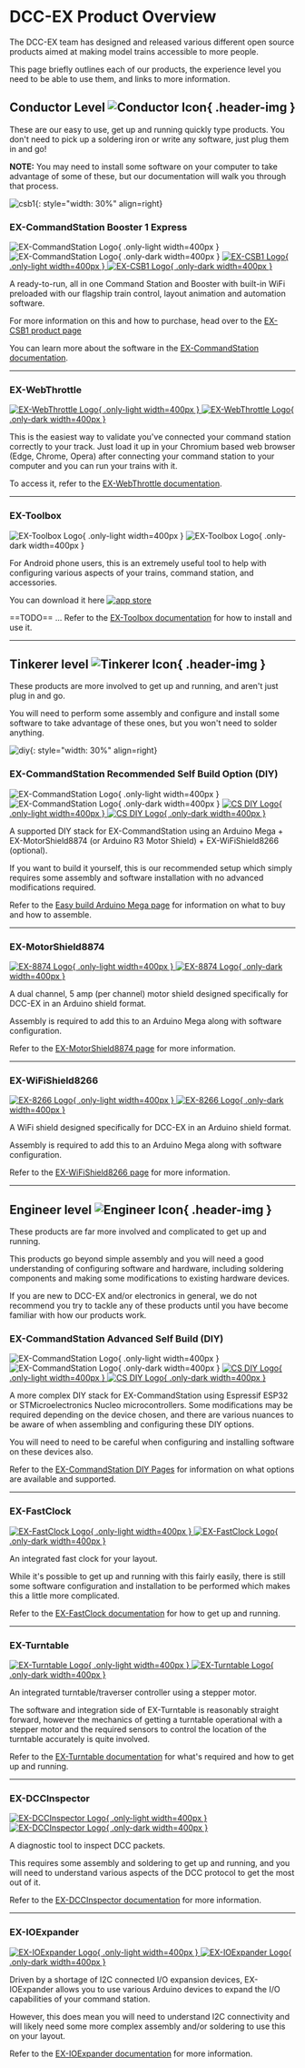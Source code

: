 # DCC-EX Product Overview

The DCC-EX team has designed and released various different open source products aimed at making model trains accessible to more people.

This page briefly outlines each of our products, the experience level you need to be able to use them, and links to more information.

## Conductor Level ![Conductor Icon](/_static/images/levels/conductor.png){ .header-img }

These are our easy to use, get up and running quickly type products. You don't need to pick up a soldering iron or write any software, just plug them in and go!

**NOTE:** You may need to install some software on your computer to take advantage of some of these, but our documentation will walk you through that process.

![csb1](/_static/images/ex-csb1/csb1-small.png){: style="width: 30%" align=right}

### EX-CommandStation Booster 1 Express

![EX-CommandStation Logo](/_static/images/logos/product-logo-ex-commandstation-only-light.png){ .only-light width=400px }
![EX-CommandStation Logo](/_static/images/logos/product-logo-ex-commandstation-only-dark.png){ .only-dark width=400px }
[![EX-CSB1 Logo](/_static/images/logos/product-logo-ex-csb1-only-light.png){ .only-light width=400px }
![EX-CSB1 Logo](/_static/images/logos/product-logo-ex-csb1-only-dark.png){ .only-dark width=400px }](/products/ex-commandstation/1-ex-csb1.md)

A ready-to-run, all in one Command Station and Booster with built-in WiFi preloaded with our flagship train control, layout animation and automation software. 

For more information on this and how to purchase, head over to the [EX-CSB1 product page](/products/ex-commandstation/1-ex-csb1.md)

You can learn more about the software in the [EX-CommandStation documentation](/products/ex-commandstation/0-overview.md).

---

### EX-WebThrottle

[![EX-WebThrottle Logo](/_static/images/logos/product-logo-ex-webthrottle-only-light.png){ .only-light width=400px }
![EX-WebThrottle Logo](/_static/images/logos/product-logo-ex-webthrottle-only-dark.png){ .only-dark width=400px }](https://dcc-ex.com/legacy-docs/ex-webthrottle/index.html#ex-webthrottle)

This is the easiest way to validate you've connected your command station correctly to your track. Just load it up in your Chromium based web browser (Edge, Chrome, Opera) after connecting your command station to your computer and you can run your trains with it.

To access it, refer to the [EX-WebThrottle documentation](https://dcc-ex.com/legacy-docs/ex-webthrottle/index.html#ex-webthrottle).

---

### EX-Toolbox

![EX-Toolbox Logo](/_static/images/logos/product-logo-ex-toolbox-only-light.png){ .only-light width=400px }
![EX-Toolbox Logo](/_static/images/logos/product-logo-ex-toolbox-only-dark.png){ .only-dark width=400px }

For Android phone users, this is an extremely useful tool to help with configuring various aspects of your trains, command station, and accessories.

You can download it here
[![app store](/_static/images/ex-toolbox/download.png)](https://play.google.com/store/apps/details?id=dcc_ex.ex_toolbox)

==TODO== ... Refer to the [EX-Toolbox documentation](https://dcc-ex.com/legacy-docs/ex-toolbox/index.html#ex-toolbox) for how to install and use it.

---

## Tinkerer level ![Tinkerer Icon](/_static/images/levels/tinkerer.png){ .header-img }

These products are more involved to get up and running, and aren't just plug in and go.

You will need to perform some assembly and configure and install some software to take advantage of these ones, but you won't need to solder anything.

![diy](/_static/images/mega/mega-small.png){: style="width: 30%" align=right}

### EX-CommandStation Recommended Self Build Option (DIY)

![EX-CommandStation Logo](/_static/images/logos/product-logo-ex-commandstation-only-light.png){ .only-light width=400px }
![EX-CommandStation Logo](/_static/images/logos/product-logo-ex-commandstation-only-dark.png){ .only-dark width=400px }
[![CS DIY Logo](/_static/images/logos/product-logo-ex-cs-diy-only-light.png){ .only-light width=400px }
![CS DIY Logo](/_static/images/logos/product-logo-ex-cs-diy-only-dark.png){ .only-dark width=400px }](/diy/20-mega-easy.md)

A supported DIY stack for EX-CommandStation using an Arduino Mega + EX-MotorShield8874 (or Arduino R3 Motor Shield) + EX-WiFiShield8266 (optional).

If you want to build it yourself, this is our recommended setup which simply requires some assembly and software installation with no advanced modifications required.

Refer to the [Easy build Arduino Mega page](/diy/20-mega-easy.md) for information on what to buy and how to assemble.

---

### EX-MotorShield8874

[![EX-8874 Logo](/_static/images/logos/product-logo-ex-motorshield8874-only-light.png){ .only-light width=400px }
![EX-8874 Logo](/_static/images/logos/product-logo-ex-motorshield8874-only-dark.png){ .only-dark width=400px }](/products/ex-motorshield8874/ex-motorshield8874.md)

A dual channel, 5 amp (per channel) motor shield designed specifically for DCC-EX in an Arduino shield format.

Assembly is required to add this to an Arduino Mega along with software configuration.

Refer to the [EX-MotorShield8874 page](/products/ex-motorshield8874/ex-motorshield8874.md) for more information.

---

### EX-WiFiShield8266

[![EX-8266 Logo](/_static/images/logos/product-logo-ex-wifishield8266-only-light.png){ .only-light width=400px }
![EX-8266 Logo](/_static/images/logos/product-logo-ex-wifishield8266-only-dark.png){ .only-dark width=400px }](/products/ex-wifishield8266/ex-wifishield8266.md)

A WiFi shield designed specifically for DCC-EX in an Arduino shield format.

Assembly is required to add this to an Arduino Mega along with software configuration.

Refer to the [EX-WiFiShield8266 page](/products/ex-wifishield8266/ex-wifishield8266.md) for more information.

---

## Engineer level ![Engineer Icon](/_static/images/levels/engineer.png){ .header-img }

These products are far more involved and complicated to get up and running.

This products go beyond simple assembly and you will need a good understanding of configuring software and hardware, including soldering components and making some modifications to existing hardware devices.

If you are new to DCC-EX and/or electronics in general, we do not recommend you try to tackle any of these products until you have become familiar with how our products work.

### EX-CommandStation Advanced Self Build (DIY)

![EX-CommandStation Logo](/_static/images/logos/product-logo-ex-commandstation-only-light.png){ .only-light width=400px }
![EX-CommandStation Logo](/_static/images/logos/product-logo-ex-commandstation-only-dark.png){ .only-dark width=400px }
[![CS DIY Logo](/_static/images/logos/product-logo-ex-cs-diy-only-light.png){ .only-light width=400px }
![CS DIY Logo](/_static/images/logos/product-logo-ex-cs-diy-only-dark.png){ .only-dark width=400px }](/diy/1-diy.md)

A more complex DIY stack for EX-CommandStation using Espressif ESP32 or STMicroelectronics Nucleo microcontrollers. Some modifications may be required depending on the device chosen, and there are various nuances to be aware of when assembling and configuring these DIY options.

You will need to need to be careful when configuring and installing software on these devices also.

Refer to the [EX-CommandStation DIY Pages](/diy/1-diy.md) for information on what options are available and supported.

---

### EX-FastClock

[![EX-FastClock Logo](/_static/images/logos/product-logo-ex-fastclock-only-light.png){ .only-light width=400px }
![EX-FastClock Logo](/_static/images/logos/product-logo-ex-fastclock-only-dark.png){ .only-dark width=400px }](/products/ex-fastclock/01-overview.md)

An integrated fast clock for your layout.

While it's possible to get up and running with this fairly easily, there is still some software configuration and installation to be performed which makes this a little more complicated.

Refer to the [EX-FastClock documentation](/products/ex-fastclock/01-overview.md) for how to get up and running.

---

### EX-Turntable

[![EX-Turntable Logo](/_static/images/logos/product-logo-ex-turntable-only-light.png){ .only-light width=400px }
![EX-Turntable Logo](/_static/images/logos/product-logo-ex-turntable-only-dark.png){ .only-dark width=400px }](/products/ex-turntable/ex-turntable.md)

An integrated turntable/traverser controller using a stepper motor.

The software and integration side of EX-Turntable is reasonably straight forward, however the mechanics of getting a turntable operational with a stepper motor and the required sensors to control the location of the turntable accurately is quite involved.

Refer to the [EX-Turntable documentation](/products/ex-turntable/ex-turntable.md) for what's required and how to get up and running.

---

### EX-DCCInspector

[![EX-DCCInspector Logo](/_static/images/logos/product-logo-ex-dccinspector-only-light.png){ .only-light width=400px }
![EX-DCCInspector Logo](/_static/images/logos/product-logo-ex-dccinspector-only-dark.png){ .only-dark width=400px }](https://dcc-ex.com/legacy-docs/ex-dccinspector/index.html#ex-dccinspector)

A diagnostic tool to inspect DCC packets.

This requires some assembly and soldering to get up and running, and you will need to understand various aspects of the DCC protocol to get the most out of it.

Refer to the [EX-DCCInspector documentation](https://dcc-ex.com/legacy-docs/ex-dccinspector/index.html#ex-dccinspector) for more information.

---

### EX-IOExpander

[![EX-IOExpander Logo](/_static/images/logos/product-logo-ex-ioexpander-only-light.png){ .only-light width=400px }
![EX-IOExpander Logo](/_static/images/logos/product-logo-ex-ioexpander-only-dark.png){ .only-dark width=400px }](/products/ex-ioexpander/ex-ioexpander.md)

Driven by a shortage of I2C connected I/O expansion devices, EX-IOExpander allows you to use various Arduino devices to expand the I/O capabilities of your command station.

However, this does mean you will need to understand I2C connectivity and will likely need some more complex assembly and/or soldering to use this on your layout.

Refer to the [EX-IOExpander documentation](/products/ex-ioexpander/ex-ioexpander.md) for more information.
